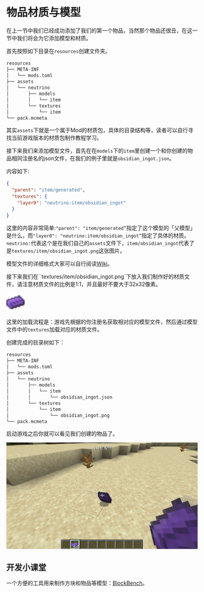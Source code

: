 # 物品材质与模型

在上一节中我们已经成功添加了我们的第一个物品，当然那个物品还很丑，在这一节中我们将会为它添加模型和材质。

首先按照如下目录在`resources`创建文件夹。

```
resources
├── META-INF
│   └── mods.toml
├── assets
│   └── neutrino
│       ├── models
│       │   └── item
│       └── textures
│           └── item
└── pack.mcmeta
```

其实`assets`下就是一个属于Mod的材质包，具体的目录结构等，读者可以自行寻找当前游戏版本的材质包制作教程学习。

接下来我们来添加模型文件，首先在在`models`下的`item`里创建一个和你创建的物品相同注册名的json文件，在我们的例子里就是`obsidian_ingot.json`。

内容如下:

```json
{
  "parent": "item/generated",
  "textures": {
    "layer0": "neutrino:item/obsidian_ingot"
  }
}
```

这里的内容非常简单:`"parent": "item/generated”`指定了这个模型的「父模型」是什么，而`"layer0": "neutrino:item/obsidian_ingot”`指定了具体的材质。`neutrino:`代表这个是在我们自己的`assets`文件下，`item/obsidian_ingot`代表了是`textures/item/obsidian_ingot.png`这张图片。

模型文件的详细格式大家可以自行阅读[Wiki]([https://minecraft-zh.gamepedia.com/index.php?title=%E6%A8%A1%E5%9E%8B&variant=zh](https://minecraft-zh.gamepedia.com/index.php?title=模型&variant=zh))。

接下来我们在``textures/item/obsidian_ingot.png`下放入我们制作好的材质文件，请注意材质文件的比例是1:1，并且最好不要大于32x32像素。

<img src="./modelandtextures.assets/obsidian_ingot.png" style="zoom:300%;" />

这里的加载流程是：游戏先根据的你注册名获取相对应的模型文件，然后通过模型文件中的`textures`加载对应的材质文件。

创建完成的目录树如下：

```
resources
├── META-INF
│   └── mods.toml
├── assets
│   └── neutrino
│       ├── models
│       │   └── item
│       │       └── obsidian_ingot.json
│       └── textures
│           └── item
│               └── obsidian_ingot.png
└── pack.mcmeta

```

启动游戏之后你就可以看见我们创建的物品了。

![image-20200427113433338](modelandtextures.assets/image-20200427113433338.png)

## 开发小课堂

一个方便的工具用来制作方块和物品等模型：[BlockBench](https://blockbench.net/)。